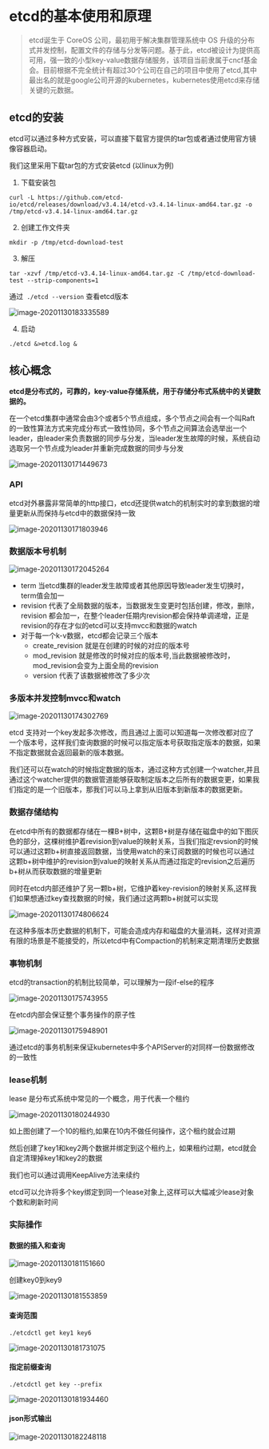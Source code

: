 # etcd的基本使用和原理

>etcd诞生于 CoreOS 公司，最初用于解决集群管理系统中 OS 升级的分布式并发控制，配置文件的存储与分发等问题。基于此，etcd被设计为提供高可用，强一致的小型key-value数据存储服务，该项目当前隶属于cncf基金会。目前根据不完全统计有超过30个公司在自己的项目中使用了etcd,其中最出名的就是google公司开源的kubernetes，kubernetes使用etcd来存储关键的元数据。

## etcd的安装

etcd可以通过多种方式安装，可以直接下载官方提供的tar包或者通过使用官方镜像容器启动。

我们这里采用下载tar包的方式安装etcd (以linux为例)

1. 下载安装包

~~~shell
curl -L https://github.com/etcd-io/etcd/releases/download/v3.4.14/etcd-v3.4.14-linux-amd64.tar.gz -o /tmp/etcd-v3.4.14-linux-amd64.tar.gz
~~~

2. 创建工作文件夹

~~~shell
mkdir -p /tmp/etcd-download-test
~~~

3. 解压

~~~shell
tar -xzvf /tmp/etcd-v3.4.14-linux-amd64.tar.gz -C /tmp/etcd-download-test --strip-components=1
~~~

通过` ./etcd --version` 查看etcd版本

![image-20201130183335589](../images/image-20201130183335589.png)

4. 启动

~~~shell
./etcd &>etcd.log &
~~~





## 核心概念

**etcd是分布式的，可靠的，key-value存储系统，用于存储分布式系统中的关键数据的。**



在一个etcd集群中通常会由3个或者5个节点组成，多个节点之间会有一个叫Raft的一致性算法方式来完成分布式一致性协同，多个节点之间算法会选举出一个leader，由leader来负责数据的同步与分发，当leader发生故障的时候，系统自动选取另一个节点成为leader并重新完成数据的同步与分发

![image-20201130171449673](../images/image-20201130171449673.png)

### API

etcd对外暴露非常简单的http接口，etcd还提供watch的机制实时的拿到数据的增量更新从而保持与etcd中的数据保持一致

![image-20201130171803946](../images/image-20201130171803946.png)

### 数据版本号机制

![image-20201130172045264](../images/image-20201130172045264.png)

+ term 当etcd集群的leader发生故障或者其他原因导致leader发生切换时，term值会加一
+ revision 代表了全局数据的版本，当数据发生变更时包括创建，修改，删除，revision 都会加一，在整个leader任期内revision都会保持单调递增，正是revision的存在才似的etcd可以支持mvcc和数据的watch
+ 对于每一个k-v数据，etcd都会记录三个版本
  + create_revision 就是在创建的时候的对应的版本号
  + mod_revision 就是修改的时候对应的版本号,当此数据被修改时，mod_revision会变为上面全局的revision
  + version 代表了该数据被修改了多少次



### 多版本并发控制mvcc和watch

![image-20201130174302769](../images/image-20201130174302769.png)

etcd 支持对一个key发起多次修改，而且通过上面可以知道每一次修改都对应了一个版本号，这样我们查询数据的时候可以指定版本号获取指定版本的数据，如果不指定数据就会返回最新的版本数据。

我们还可以在watch的时候指定数据的版本，通过这种方式创建一个watcher,并且通过这个watcher提供的数据管道能够获取制定版本之后所有的数据变更，如果我们指定的是一个旧版本，那我们可以马上拿到从旧版本到新版本的数据更新。



### 数据存储结构

在etcd中所有的数据都存储在一棵B+树中，这颗B+树是存储在磁盘中的如下图灰色的部分，这棵树维护着revision到value的映射关系，当我们指定revsion的时候可以通过这颗b+树直接返回数据，当使用watch的来订阅数据的时候也可以通过这颗b+树中维护的revision到value的映射关系从而通过指定的revision之后遍历b+树从而获取数据的增量更新



同时在etcd内部还维护了另一颗b+树，它维护着key-revision的映射关系,这样我们如果想通过key查找数据的时候，我们通过这两颗b+树就可以实现

![image-20201130174806624](../images/image-20201130174806624.png)

在这种多版本历史数据的机制下，可能会造成内存和磁盘的大量消耗，这样对资源有限的场景是不能接受的，所以etcd中有Compaction的机制来定期清理历史数据



### 事物机制

etcd的transaction的机制比较简单，可以理解为一段if-else的程序

![image-20201130175743955](../images/image-20201130175743955.png)

在etcd内部会保证整个事务操作的原子性

![image-20201130175948901](../images/image-20201130175948901.png)

通过etcd的事务机制来保证kubernetes中多个APIServer的对同样一份数据修改的一致性



### lease机制

lease 是分布式系统中常见的一个概念，用于代表一个租约

![image-20201130180244930](../images/image-20201130180244930.png)

如上图创建了一个10的租约,如果在10内不做任何操作，这个租约就会过期

然后创建了key1和key2两个数据并绑定到这个租约上，如果租约过期，etcd就会自定清理掉key1和key2的数据

我们也可以通过调用KeepAlive方法来续约

etcd可以允许将多个key绑定到同一个lease对象上,这样可以大幅减少lease对象个数和刷新时间



### 实际操作

#### 数据的插入和查询

![image-20201130181151660](../images/image-20201130181151660.png)

创建key0到key9

![image-20201130181553859](../images/image-20201130181553859.png)

#### 查询范围 

`./etcdctl get key1 key6`

![image-20201130181731075](../images/image-20201130181731075.png)

#### 指定前缀查询

`./etcdctl get key --prefix`

![image-20201130181934460](../images/image-20201130181934460.png)

#### json形式输出

![image-20201130182248118](../images/image-20201130182248118.png)

